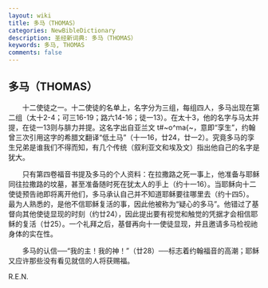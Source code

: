 ```yaml
---
layout: wiki
title: 多马（THOMAS）
categories: NewBibleDictionary
description: 圣经新词典: 多马（THOMAS）
keywords: 多马, THOMAS
comments: false
---
```


## 多马（THOMAS）

　　十二使徒之一。十二使徒的名单上，名字分为三组，每组四人，多马出现在第二组（太十2-4；可三16-19；路六14-16；徒一13）。在太十3，他的名字与马太并提，在徒一13则与腓力并提。这名字出自亚兰文 t#~o^ma{~，意即“孪生”，约翰曾三次引用这字的希腊文翻译“低土马”（十一16，廿24，廿一2）。究竟多马的孪生兄弟是谁我们不得而知，有几个传统（叙利亚文和埃及文）指出他自己的名字是犹大。

　　只有第四卷福音书提及多马的个人资料：在拉撒路之死一事上，他准备与耶稣同往拉撒路的坟墓，甚至准备随时死在犹太人的手上（约十一16）。当耶稣向十二使徒预告祂即将离开他们，多马承认自己并不知道耶稣要往哪里去（约十四5）。最为人熟悉的，是他不信耶稣复活的事，因此他被称为“疑心的多马”。他错过了基督向其他使徒显现的时刻（约廿24），因此提出要有视觉和触觉的凭据才会相信耶稣的复活（廿25）。一个礼拜之后，基督再向十一使徒显现，并且邀请多马检视祂身体的实在性。

　　多马的认信──“我的主！我的神！”（廿28）──标志着约翰福音的高潮；耶稣又应许那些没有看见就信的人将获赐福。

R.E.N.








